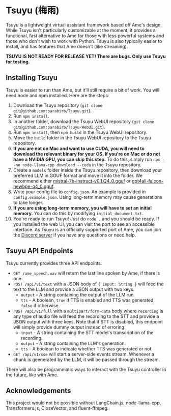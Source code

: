 # Tsuyu (梅雨)
Tsuyu is a lightweight virtual assistant framework based off Ame's design. While Tsuyu isn't particularly customizable at the moment, it provides a functional, fast alternative to Ame for those with less powerful systems and those who don't wish to work with Python. Tsuyu is also typically easier to install, and has features that Ame doesn't (like streaming).

**TSUYU IS NOT READY FOR RELEASE YET! There are bugs. Only use Tsuyu for testing.**

## Installing Tsuyu
Tsuyu is easier to run than Ame, but it'll still require a bit of work. You will need node and npm installed. Here are the steps:

1. Download the Tsuyu repository (`git clone git@github.com:parabirb/Tsuyu.git`).
2. Run `npm install`.
3. In another folder, download the Tsuyu WebUI repository (`git clone git@github.com:parabirb/Tsuyu-WebUI.git`).
4. Run `npm install`, then `npm build` in the Tsuyu WebUI repository.
5. Move the `build` folder in the Tsuyu WebUI repository to the Tsuyu repository.
6. **If you are not on Mac and want to use CUDA, you will need to download the relevant binary for your OS. If you're on Mac or do not have a NVIDIA GPU, you can skip this step.** To do this, simply run `npx --no node-llama-cpp download --cuda` in the Tsuyu repository.
7. Create a `models` folder inside the Tsuyu repository, then download your preferred LLM in GGUF format and move it into the folder. We recommend either [mistral-7b-instruct-v0.1.Q4_0.gguf](https://gpt4all.io/models/gguf/mistral-7b-instruct-v0.1.Q4_0.gguf) or [gpt4all-falcon-newbpe-q4_0.gguf](https://gpt4all.io/models/gguf/gpt4all-falcon-newbpe-q4_0.gguf).
8. Write your config file to `config.json`. An example is provided in `config.example.json`. Using long-term memory may cause generations to take longer.
9. **If you are using long-term memory, you will have to set an initial memory.** You can do this by modifying `initial_document.txt`.
10. You're ready to run Tsuyu! Just do `node .` and you should be ready. If you installed the web UI, you can visit the port to see an accessible interface. As Tsuyu is an officially supported port of Ame, you can join the [Discord server](https://discord.gg/y9H8NWDxeC) if you have any questions or need help.

## Tsuyu API Endpoints
Tsuyu currently provides three API endpoints.

* `GET /ame_speech.wav` will return the last line spoken by Ame, if there is one.
* `POST /api/v1/text` with a JSON body of `{ input: String }` will feed the text to the LLM and provide a JSON output with two keys.
    * `output` - A string containing the output of the LLM run.
    * `tts` - A boolean, `true` if TTS is enabled and TTS was generated, `false` if otherwise.
* `POST /api/v1/full` with a `multipart/form-data` body where `recording` is any type of audio file will feed the recording to the STT and provide a JSON output with three keys. Note that if STT is disabled, this endpoint will simply provide dummy output instead of erroring.
    * `input` - A string containing the STT model's transcription of the recording.
    * `output` - A string containing the LLM's generation.
    * `tts` - A boolean to indicate whether TTS was generated or not.
* `GET /api/v1/sse` will start a server-side events stream. Whenever a chunk is geenerated by the LLM, it will be passed through the stream.

There will also be programmatic ways to interact with the Tsuyu controller in the future, like with Ame.

## Acknowledgements
This project would not be possible without LangChain.js, node-llama-cpp, Transformers.js, CloseVector, and fluent-ffmpeg.